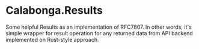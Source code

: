 # Calabonga.Results
Some helpful Results as an implementation of RFC7807. In other words, it's simple wrapper for result operation for any returned data from API backend implemented on Rust-style approach.
